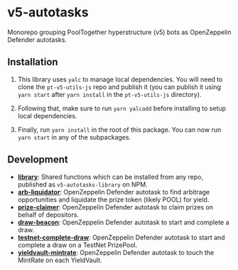# v5-autotasks

Monorepo grouping PoolTogether hyperstructure (v5) bots as OpenZeppelin Defender autotasks.

## Installation

1. This library uses `yalc` to manage local dependencies. You will need to clone the `pt-v5-utils-js` repo and publish it (you can publish it using `yarn start` after `yarn install` in the `pt-v5-utils-js` directory).

2. Following that, make sure to run `yarn yalcadd` before installing to setup local dependencies.

3. Finally, run `yarn install` in the root of this package. You can now run `yarn start` in any of the subpackages.

## Development

- **[library](./packages/library)**: Shared functions which can be installed from any repo, published as `v5-autotasks-library` on NPM.
- **[arb-liquidator](./packages/arb-liquidator)**: OpenZeppelin Defender autotask to find arbitrage opportunities and liquidate the prize token (likely POOL) for yield.
- **[prize-claimer](./packages/prize-claimer)**: OpenZeppelin Defender autotask to claim prizes on behalf of depositors.
- **[draw-beacon](./packages/draw-beacon)**: OpenZeppelin Defender autotask to start and complete a draw.
- **[testnet-complete-draw](./packages/testnet-complete-draw)**: OpenZeppelin Defender autotask to start and complete a draw on a TestNet PrizePool.
- **[yieldvault-mintrate](./packages/yieldvault-mintrate)**: OpenZeppelin Defender autotask to touch the MintRate on each YieldVault.
